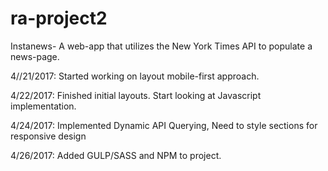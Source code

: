 # ra-project2
Instanews- A web-app that utilizes the New York Times API to populate a news-page.

4//21/2017:
Started working on layout mobile-first approach.

4/22/2017:
Finished initial layouts. Start looking at Javascript implementation.

4/24/2017:
Implemented Dynamic API Querying, Need to style sections for responsive design

4/26/2017:
Added GULP/SASS and NPM to project.
